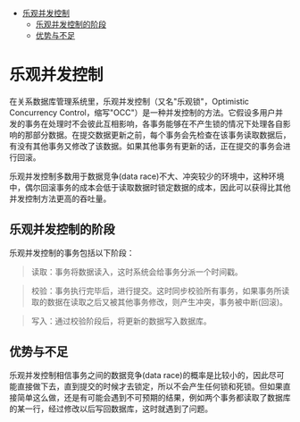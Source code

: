 -   [乐观并发控制](#乐观并发控制)
    -   [乐观并发控制的阶段](#乐观并发控制的阶段)
    -   [优势与不足](#优势与不足)

# 乐观并发控制

在关系数据库管理系统里，乐观并发控制（又名"乐观锁"，Optimistic
Concurrency
Control，缩写"OCC"）是一种并发控制的方法。它假设多用户并发的事务在处理时不会彼此互相影响，各事务能够在不产生锁的情况下处理各自影响的那部分数据。在提交数据更新之前，每个事务会先检查在该事务读取数据后，有没有其他事务又修改了该数据。如果其他事务有更新的话，正在提交的事务会进行回滚。

乐观并发控制多数用于数据竞争(data
race)不大、冲突较少的环境中，这种环境中，偶尔回滚事务的成本会低于读取数据时锁定数据的成本，因此可以获得比其他并发控制方法更高的吞吐量。

## 乐观并发控制的阶段

乐观并发控制的事务包括以下阶段：

> 读取：事务将数据读入，这时系统会给事务分派一个时间戳。

> 校验：事务执行完毕后，进行提交。这时同步校验所有事务，如果事务所读取的数据在读取之后又被其他事务修改，则产生冲突，事务被中断(回滚)。

> 写入：通过校验阶段后，将更新的数据写入数据库。

## 优势与不足

乐观并发控制相信事务之间的数据竞争(data
race)的概率是比较小的，因此尽可能直接做下去，直到提交的时候才去锁定，所以不会产生任何锁和死锁。但如果直接简单这么做，还是有可能会遇到不可预期的结果，例如两个事务都读取了数据库的某一行，经过修改以后写回数据库，这时就遇到了问题。
